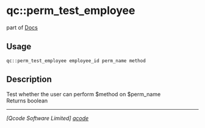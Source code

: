qc::perm_test_employee
======================

part of [Docs](../index.md)

Usage
-----
`qc::perm_test_employee employee_id perm_name method`

Description
-----------
Test whether the user can perform $method on $perm_name<br/>Returns boolean

----------------------------------
*[Qcode Software Limited] [qcode]*

[qcode]: http://www.qcode.co.uk "Qcode Software"